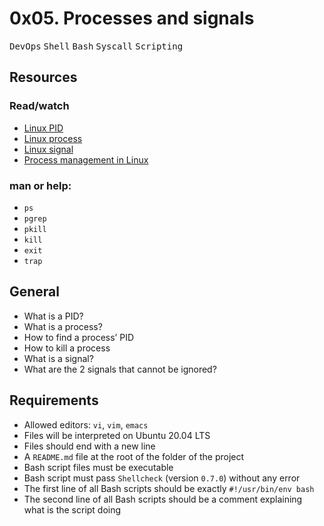 # 0x05. Processes and signals
<kbd>DevOps</kbd> <kbd>Shell</kbd> <kbd>Bash</kbd> <kbd>Syscall</kbd> <kbd>Scripting</kbd>

## Resources
### Read/watch
* [Linux PID](https://intranet.alxswe.com/rltoken/zh33PXDR6w_qyu7zXUezmw)
* [Linux process](https://intranet.alxswe.com/rltoken/px2TdWSjVO8i9SB5gHchAw)
* [Linux signal](https://intranet.alxswe.com/rltoken/qQSGz9CN52PVF3IPCuaRiw)
* [Process management in Linux](https://intranet.alxswe.com/rltoken/XlYrlghzNZ6Z1cbI_IPaiA)

### man or help:
* `ps`
* `pgrep`
* `pkill`
* `kill`
* `exit`
* `trap`

## General
* What is a PID?
* What is a process?
* How to find a process’ PID
* How to kill a process
* What is a signal?
* What are the 2 signals that cannot be ignored?

## Requirements
* Allowed editors: `vi`, `vim`, `emacs`
* Files will be interpreted on Ubuntu 20.04 LTS
* Files should end with a new line
* A `README.md` file at the root of the folder of the project
* Bash script files must be executable
* Bash script must pass `Shellcheck` (version `0.7.0`) without any error
* The first line of all Bash scripts should be exactly `#!/usr/bin/env bash`
* The second line of all Bash scripts should be a comment explaining what is the script doing
